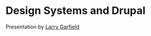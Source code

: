 Design Systems and Drupal
==========================

Presentation by [Larry Garfield](http://www.garfieldtech.com)
